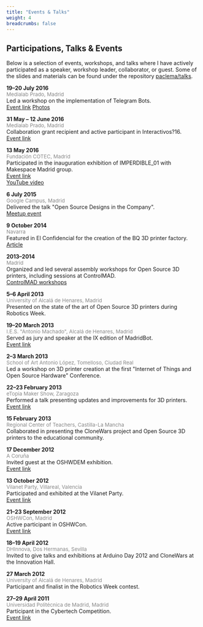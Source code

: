 ```yaml
---
title: "Events & Talks"
weight: 4
breadcrumbs: false
---
```


## Participations, Talks & Events

Below is a selection of events, workshops, and talks where I have actively participated as a speaker, workshop leader, collaborator, or guest. Some of the slides and materials can be found under the repository [paclema/talks](https://github.com/paclema/talks).


**19–20 July 2016**  
<span style="font-size: 0.95em; color: #888;">Medialab Prado, Madrid</span>  
Led a workshop on the implementation of Telegram Bots.  
[Event link](https://www.medialab-matadero.es/actividades/taller-de-creacion-de-bots-en-telegram)
[Photos](https://www.flickr.com/photos/medialab-prado/albums/72157670812176270/)



**31 May – 12 June 2016**  
<span style="font-size: 0.95em; color: #888;">Medialab Prado, Madrid</span>  
Collaboration grant recipient and active participant in Interactivos?16.  
[Event link](https://www.medialab-matadero.es/actividades/interactivos16-muestra-de-proyectos)



**13 May 2016**  
<span style="font-size: 0.95em; color: #888;">Fundación COTEC, Madrid</span>  
Participated in the inauguration exhibition of IMPERDIBLE_01 with Makespace Madrid group.  
[Event link](https://cotec.es/noticias-cpt/cotec-celebra-el-imperdible-01/)  
[YouTube video](https://www.youtube.com/watch?v=c9Q0euL4Hr4&t=136)



**6 July 2015**  
<span style="font-size: 0.95em; color: #888;">Google Campus, Madrid</span>  
Delivered the talk "Open Source Designs in the Company".  
[Meetup event](https://www.meetup.com/es-ES/iotmadrid/events/223671950/)



**9 October 2014**  
<span style="font-size: 0.95em; color: #888;">Navarra</span>  
Featured in El Confidencial for the creation of the BQ 3D printer factory.  
[Article](http://www.elconfidencial.com/tecnologia/2014-10-09/bq-aprovecha-sus-good-times-para-explorar-la-impresion-3d_230195/)



**2013–2014**  
<span style="font-size: 0.95em; color: #888;">Madrid</span>  
Organized and led several assembly workshops for Open Source 3D printers, including sessions at ControlMAD.  
[ControlMAD workshops](https://www.controlmad.com/formacion/print-3d)



**5–6 April 2013**  
<span style="font-size: 0.95em; color: #888;">University of Alcalá de Henares, Madrid</span>  
Presented on the state of the art of Open Source 3D printers during Robotics Week.



**19–20 March 2013**  
<span style="font-size: 0.95em; color: #888;">I.E.S. "Antonio Machado", Alcalá de Henares, Madrid</span>  
Served as jury and speaker at the IX edition of MadridBot.  
[Event link](http://asimov.depeca.uah.es/robotica/course/view.php?id=22)



**2–3 March 2013**  
<span style="font-size: 0.95em; color: #888;">School of Art Antonio López, Tomelloso, Ciudad Real</span>  
Led a workshop on 3D printer creation at the first "Internet of Things and Open Source Hardware" Conference.



**22–23 February 2013**  
<span style="font-size: 0.95em; color: #888;">eTopia Maker Show, Zaragoza</span>  
Performed a talk presenting updates and improvements for 3D printers.  
[Event link](http://www.tr3sdland.com/2013/01/etopia-maker-show-zaragoza)



**15 February 2013**  
<span style="font-size: 0.95em; color: #888;">Regional Center of Teachers, Castilla-La Mancha</span>  
Collaborated in presenting the CloneWars project and Open Source 3D printers to the educational community.



**17 December 2012**  
<span style="font-size: 0.95em; color: #888;">A Coruña</span>  
Invited guest at the OSHWDEM exhibition.  
[Event link](https://oshwdem.org/category/ediciones-anteriores/oshwdem-2012/)



**13 October 2012**  
<span style="font-size: 0.95em; color: #888;">Vilanet Party, Villareal, Valencia</span>  
Participated and exhibited at the Vilanet Party.  
[Event link](https://vilanetcon.org)



**21–23 September 2012**  
<span style="font-size: 0.95em; color: #888;">OSHWCon, Madrid</span>  
Active participant in OSHWCon.  
[Event link](https://www.oshwcon.org/actividades-2012)



**18–19 April 2012**  
<span style="font-size: 0.95em; color: #888;">DHInnova, Dos Hermanas, Sevilla</span>  
Invited to give talks and exhibitions at Arduino Day 2012 and CloneWars at the Innovation Hall.



**27 March 2012**  
<span style="font-size: 0.95em; color: #888;">University of Alcalá de Henares, Madrid</span>  
Participant and finalist in the Robotics Week contest.



**27–29 April 2011**  
<span style="font-size: 0.95em; color: #888;">Universidad Politécnica de Madrid, Madrid</span>  
Participant in the Cybertech Competition.  
[Event link](https://www.upm.es/UPM/SalaPrensa/Noticias?fmt=detail&prefmt=articulo&id=aac991c78dc8f210VgnVCM10000009c7648a____)


